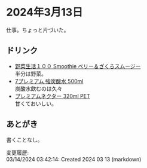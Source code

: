 # 2024年3月13日

仕事。ちょっと片づいた。

## ドリンク

- [野菜生活１００ Smoothie ベリー＆ざくろスムージー](https://www.kagome.co.jp/products/drink/A4024/)  
半分は野菜。
- [7プレミアム 強炭酸水 500ml](https://www.sej.co.jp/products/a/item/460653/)  
炭酸水飲むのは久々
- [プレミアムネクター 320ml PET](https://www.fujiya-peko.co.jp/sweets/item/21751.html)  
甘くておいしい。

## あとがき

書くことなし。

変更履歴:  
03/14/2024 03:42:14: Created 2024 03 13 (markdown)  

